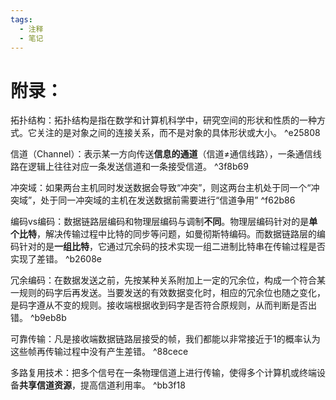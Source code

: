 ```yaml
---
tags:
  - 注释
  - 笔记
---
```

# 附录：

拓扑结构：拓扑结构是指在数学和计算机科学中，研究空间的形状和性质的一种方式。它关注的是对象之间的连接关系，而不是对象的具体形状或大小。 ^e25808

信道（Channel）：表示某一方向传送**信息的通道**（信道≠通信线路），一条通信线路在逻辑上往往对应一条发送信道和一条接受信道。 ^3f8b69

冲突域：如果两台主机同时发送数据会导致“冲突”，则这两台主机处于同一个“冲突域”，处于同一冲突域的主机在发送数据前需要进行“信道争用” ^f62b86

编码vs编码：数据链路层编码和物理层编码与调制**不同**。物理层编码针对的是**单个比特**，解决传输过程中比特的同步等问题，如曼彻斯特编码。而数据链路层的编码针对的是**一组比特**，它通过冗余码的技术实现一组二进制比特串在传输过程是否实现了差错。 ^b2608e

冗余编码：在数据发送之前，先按某种关系附加上一定的冗余位，构成一个符合某一规则的码字后再发送。当要发送的有效数据变化时，相应的冗余位也随之变化，是码字遵从不变的规则。接收端根据收到码字是否符合原规则，从而判断是否出错。 ^b9eb8b

可靠传输：凡是接收端数据链路层接受的帧，我们都能以非常接近于1的概率认为这些帧再传输过程中没有产生差错。 ^88cece

多路复用技术：把多个信号在一条物理信道上进行传输，使得多个计算机或终端设备**共享信道资源**，提高信道利用率。 ^bb3f18
